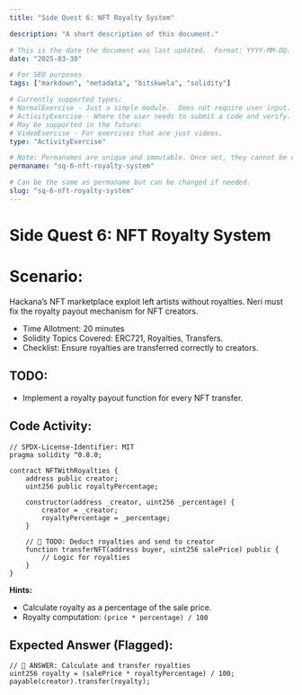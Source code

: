 ```yaml
---
title: "Side Quest 6: NFT Royalty System"

description: "A short description of this document."

# This is the date the document was last updated.  Format: YYYY-MM-DD.
date: "2025-03-30"

# For SEO purposes
tags: ["markdown", "metadata", "bitskwela", "solidity"]

# Currently supported types:
# NormalExercise - Just a simple module.  Does not require user input.
# ActivityExercise - Where the user needs to submit a code and verify.  As of now, no backend verification.
# May be supported in the future:
# VideoExercise - For exercises that are just videos.
type: "ActivityExercise"

# Note: Permanames are unique and immutable. Once set, they cannot be changed.  You may change the filename but not this.
permaname: "sq-6-nft-royalty-system"

# Can be the same as permaname but can be changed if needed.
slug: "sq-6-nft-royalty-system"
---
```


# Side Quest 6: NFT Royalty System

# Scenario:

Hackana’s NFT marketplace exploit left artists without royalties. Neri must fix the royalty payout mechanism for NFT creators.

- Time Allotment: 20 minutes
- Solidity Topics Covered: ERC721, Royalties, Transfers.
- Checklist: Ensure royalties are transferred correctly to creators.

## TODO:

- Implement a royalty payout function for every NFT transfer.

## Code Activity:

```solidity
// SPDX-License-Identifier: MIT
pragma solidity ^0.8.0;

contract NFTWithRoyalties {
    address public creator;
    uint256 public royaltyPercentage;

    constructor(address _creator, uint256 _percentage) {
        creator = _creator;
        royaltyPercentage = _percentage;
    }

    // 🚩 TODO: Deduct royalties and send to creator
    function transferNFT(address buyer, uint256 salePrice) public {
        // Logic for royalties
    }
}
```

**Hints:**

- Calculate royalty as a percentage of the sale price.
- Royalty computation: `(price * percentage) / 100`

## Expected Answer (Flagged):

```solidity
// 🚩 ANSWER: Calculate and transfer royalties
uint256 royalty = (salePrice * royaltyPercentage) / 100;
payable(creator).transfer(royalty);
```
